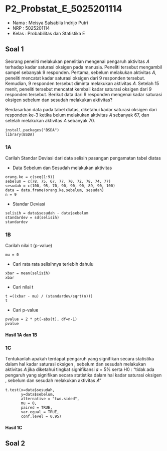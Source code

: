 # P2_Probstat_E_5025201114

* Nama  : Meisya Salsabila Indrijo Putri 
* NRP   : 5025201114
* Kelas : Probabilitas dan Statistika E

## Soal 1
Seorang peneliti melakukan penelitian mengenai pengaruh aktivitas 𝐴 terhadap kadar saturasi oksigen pada manusia. Peneliti tersebut mengambil sampel sebanyak 9 responden. Pertama, sebelum melakukan aktivitas 𝐴, peneliti mencatat kadar saturasi oksigen dari 9 responden tersebut. Kemudian, 9 responden tersebut diminta melakukan aktivitas 𝐴. Setelah 15 menit, peneliti tersebut mencatat kembali kadar saturasi oksigen dari 9 responden tersebut. Berikut data dari 9 responden mengenai kadar saturasi oksigen sebelum dan sesudah melakukan aktivitas?

Berdasarkan data pada tabel diatas, diketahui kadar saturasi oksigen dari responden ke-3 ketika belum melakukan aktivitas 𝐴 sebanyak 67, dan setelah melakukan aktivitas 𝐴 sebanyak 70.
```
install.packages("BSDA")
library(BSDA)
```
### 1A
Carilah Standar Deviasi dari data selisih pasangan pengamatan tabel diatas
* Data Sebelum dan Sesudah melakukan aktivitas
```
orang.ke = c(seq(1:9))
sebelum = c(78, 75, 67, 77, 70, 72, 78, 74, 77)
sesudah = c(100, 95, 70, 90, 90, 90, 89, 90, 100)
data = data.frame(orang.ke,sebelum, sesudah)
n = 9
```
* Standar Deviasi
```
selisih = data$sesudah - data$sebelum
standardev = sd(selisih)
standardev
```
### 1B
Carilah nilai t (p-value)
```
mu = 0
```
* Cari rata rata selisihnya terlebih dahulu
```
xbar = mean(selisih)
xbar
```
* Cari nilai t
```
t =((xbar - mu) / (standardev/sqrt(n)))
t
```
* Cari p-value
```
pvalue = 2 * pt(-abs(t), df=n-1)
pvalue
```
#### Hasil 1A dan 1B

### 1C
Tentukanlah apakah terdapat pengaruh yang signifikan secara statistika dalam hal kadar saturasi oksigen , sebelum dan sesudah melakukan aktivitas 𝐴 jika diketahui tingkat signifikansi 𝛼 = 5% serta H0 : “tidak ada pengaruh yang signifikan secara statistika dalam hal kadar saturasi oksigen , sebelum dan sesudah melakukan aktivitas 𝐴”
```
t.test(x=data$sesudah, 
       y=data$sebelum,
       alternative = "two.sided", 
       mu = 0, 
       paired = TRUE, 
       var.equal = TRUE, 
       conf.level = 0.95)
```
#### Hasil 1C


## Soal 2
